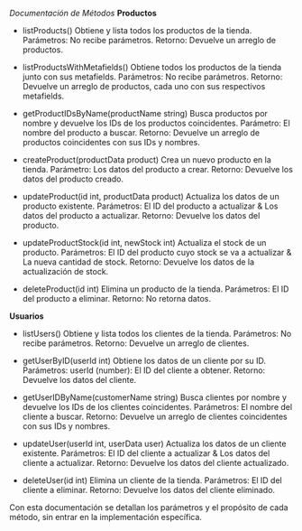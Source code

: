 *Documentación de Métodos*
**Productos**
- listProducts()
Obtiene y lista todos los productos de la tienda.
Parámetros: No recibe parámetros.
Retorno: Devuelve un arreglo de productos.

- listProductsWithMetafields()
Obtiene todos los productos de la tienda junto con sus metafields.
Parámetros: No recibe parámetros.
Retorno: Devuelve un arreglo de productos, cada uno con sus respectivos metafields.

- getProductIDsByName(productName string)
Busca productos por nombre y devuelve los IDs de los productos coincidentes.
Parámetro: El nombre del producto a buscar.
Retorno: Devuelve un arreglo de productos coincidentes con sus IDs y nombres.

- createProduct(productData product)
Crea un nuevo producto en la tienda.
Parámetro: Los datos del producto a crear.
Retorno: Devuelve los datos del producto creado.

- updateProduct(id int, productData product)
Actualiza los datos de un producto existente.
Parámetros: El ID del producto a actualizar & Los datos del producto a actualizar.
Retorno: Devuelve los datos del producto.

- updateProductStock(id int, newStock int)
Actualiza el stock de un producto.
Parámetros: El ID del producto cuyo stock se va a actualizar & La nueva cantidad de stock.
Retorno: Devuelve los datos de la actualización de stock.

- deleteProduct(id int)
Elimina un producto de la tienda.
Parámetros: El ID del producto a eliminar.
Retorno: No retorna datos.

**Usuarios**
- listUsers()
Obtiene y lista todos los clientes de la tienda.
Parámetros: No recibe parámetros.
Retorno: Devuelve un arreglo de clientes.

- getUserByID(userId int)
Obtiene los datos de un cliente por su ID.
Parámetros: userId (number): El ID del cliente a obtener.
Retorno: Devuelve los datos del cliente.

- getUserIDByName(customerName string)
Busca clientes por nombre y devuelve los IDs de los clientes coincidentes.
Parámetros: El nombre del cliente a buscar.
Retorno: Devuelve un arreglo de clientes coincidentes con sus IDs y nombres.

- updateUser(userId int, userData user)
Actualiza los datos de un cliente existente.
Parámetros: El ID del cliente a actualizar & Los datos del cliente a actualizar.
Retorno: Devuelve los datos del cliente actualizado.

- deleteUser(id int)
Elimina un cliente de la tienda.
Parámetros: El ID del cliente a eliminar.
Retorno: Devuelve los datos del cliente eliminado.

Con esta documentación se detallan los parámetros y el propósito de cada método, sin entrar en la implementación específica.